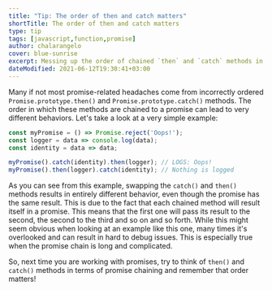 ```yaml
---
title: "Tip: The order of then and catch matters"
shortTitle: The order of then and catch matters
type: tip
tags: [javascript,function,promise]
author: chalarangelo
cover: blue-sunrise
excerpt: Messing up the order of chained `then` and `catch` methods in JavaScript promises can cause problems. Here's a short primer on the subject.
dateModified: 2021-06-12T19:30:41+03:00
---
```


Many if not most promise-related headaches come from incorrectly ordered `Promise.prototype.then()` and `Promise.prototype.catch()` methods. The order in which these methods are chained to a promise can lead to very different behaviors. Let's take a look at a very simple example:

```js
const myPromise = () => Promise.reject('Oops!');
const logger = data => console.log(data);
const identity = data => data;

myPromise().catch(identity).then(logger); // LOGS: Oops!
myPromise().then(logger).catch(identity); // Nothing is logged
```

As you can see from this example, swapping the `catch()` and `then()` methods results in entirely different behavior, even though the promise has the same result. This is due to the fact that each chained method will result itself in a promise. This means that the first one will pass its result to the second, the second to the third and so on and so forth. While this might seem obvious when looking at an example like this one, many times it's overlooked and can result in hard to debug issues. This is especially true when the promise chain is long and complicated.

So, next time you are working with promises, try to think of `then()` and `catch()` methods in terms of promise chaining and remember that order matters!
